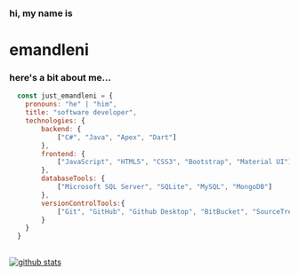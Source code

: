 ### hi, my name is
# emandleni
<!--#### i'm specializing in java, c#, asp.net, apex, dart, sql, pl/sql and javascript.
#### currently, working as an associate developer at tetrad IT in johannesburg, south africa.-->

### here's a bit about me...

```javascript
  const just_emandleni = {
    pronouns: "he" | "him",
    title: "software developer",
    technologies: {
        backend: {
            ["C#", "Java", "Apex", "Dart"]
        },
        frontend: {
            ["JavaScript", "HTML5", "CSS3", "Bootstrap", "Material UI"]
        },
        databaseTools: {
            ["Microsoft SQL Server", "SQLite", "MySQL", "MongoDB"]
        },
        versionControlTools:{
            ["Git", "GitHub", "Github Desktop", "BitBucket", "SourceTree"]
        }
    }
  }    
```
##

[![github stats](https://github-readme-stats.vercel.app/api?username=justemandleni&show_icons=true&theme=dark)](https://github.com/justemandleni/github-readme-stats)
